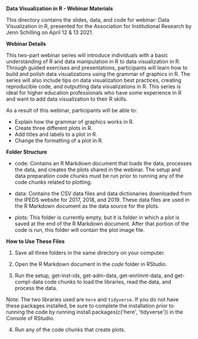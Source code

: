 **Data Visualization in R - Webinar Materials**

This directory contains the slides, data, and code for webinar: Data Visualization in R, presented for the Association for Institutional Research by Jenn Schilling on April 12 & 13 2021.  


**Webinar Details** 

This two-part webinar series will introduce individuals with a basic understanding of R and data manipulation in R to data visualization in R. Through guided exercises and presentations, participants will learn how to build and polish data visualizations using the grammar of graphics in R. The series will also include tips on data visualization best practices, creating reproducible code, and outputting data visualizations in R. This series is ideal for higher education professionals who have some experience in R and want to add data visualization to their R skills.  

As a result of this webinar, participants will be able to: 

- Explain how the grammar of graphics works in R. 
- Create three different plots in R. 
- Add titles and labels to a plot in R. 
- Change the formatting of a plot in R. 


**Folder Structure**

- code: Contains an R Markdown document that loads the data, processes the data, and creates the plots shared in the webinar. The setup and data preparation code chunks must be run prior to running any of the code chunks related to plotting.

- data: Contains the CSV data files and data dictionaries downloaded from the IPEDS website for 2017, 2018, and 2019. These data files are used in the R Markdown document as the data source for the plots.

- plots: This folder is currently empty, but it is folder in which a plot is saved at the end of the R Markdown document. After that portion of the code is run, this folder will contain the plot image file. 


**How to Use These Files**

1. Save all three folders in the same directory on your computer.

2. Open the R Markdown document in the *code* folder in RStudio.

3. Run the setup, get-inst-ids, get-adm-data, get-enrlmnt-data, and get-compl-data code chunks to load the libraries, read the data, and process the data. 

Note: The two libraries used are `here` and `tidyverse`. If you do not have these packages installed, be sure to complete the installation prior to running the code by running install.packages(c('here', 'tidyverse')) in the Console of RStudio. 

4. Run any of the code chunks that create plots.

